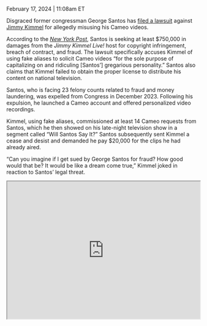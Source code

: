 February 17, 2024 | 11:08am ET

Disgraced former congressman George Santos has [filed a lawsuit](https://storage.courtlistener.com/recap/gov.uscourts.nysd.615855/gov.uscourts.nysd.615855.1.0.pdf) against [Jimmy Kimmel](https://consequence.net/tag/jimmy-kimmel/) for allegedly misusing his Cameo videos.

According to the [_New York Post_](https://nypost.com/2024/02/17/us-news/lyin-expelled-ex-rep-george-santos-makes-jimmy-kimmels-wishes-come-true-by-suing-host-over-misusing-cameo-clips/), Santos is seeking at least $750,000 in damages from the _Jimmy Kimmel Live!_ host for copyright infringement, breach of contract, and fraud. The lawsuit specifically accuses Kimmel of using fake aliases to solicit Cameo videos “for the sole purpose of capitalizing on and ridiculing \[Santos’\] gregarious personality.” Santos also claims that Kimmel failed to obtain the proper license to distribute his content on national television.

Santos, who is facing 23 felony counts related to fraud and money laundering, was expelled from Congress in December 2023. Following his expulsion, he launched a Cameo account and offered personalized video recordings.

Kimmel, using fake aliases, commissioned at least 14 Cameo requests from Santos, which he then showed on his late-night television show in a segment called “Will Santos Say It?” Santos subsequently sent Kimmel a cease and desist and demanded he pay $20,000 for the clips he had already aired.

“Can you imagine if I get sued by George Santos for fraud? How good would that be? It would be like a dream come true,” Kimmel joked in reaction to Santos’ legal threat.

<iframe loading="lazy" width="100%" height="360" src="https://www.youtube.com/embed/iyoRHDkJKlo?version=3&amp;rel=1&amp;showsearch=0&amp;showinfo=1&amp;iv_load_policy=1&amp;fs=1&amp;hl=en-US&amp;autohide=2&amp;wmode=transparent" allowfullscreen="true" sandbox="allow-scripts allow-same-origin allow-popups allow-presentation allow-popups-to-escape-sandbox"></iframe>